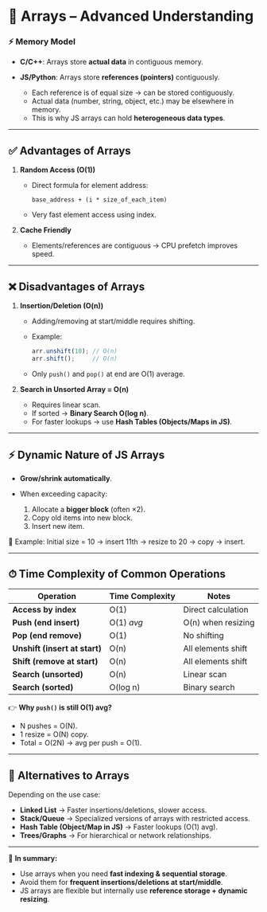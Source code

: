 
# 📌 Arrays – Advanced Understanding

### ⚡ Memory Model

* **C/C++**: Arrays store **actual data** in contiguous memory.
* **JS/Python**: Arrays store **references (pointers)** contiguously.

  * Each reference is of equal size → can be stored contiguously.
  * Actual data (number, string, object, etc.) may be elsewhere in memory.
  * This is why JS arrays can hold **heterogeneous data types**.

---

## ✅ Advantages of Arrays

1. **Random Access (O(1))**

   * Direct formula for element address:

     ```
     base_address + (i * size_of_each_item)
     ```
   * Very fast element access using index.

2. **Cache Friendly**

   * Elements/references are contiguous → CPU prefetch improves speed.

---

## ❌ Disadvantages of Arrays

1. **Insertion/Deletion (O(n))**

   * Adding/removing at start/middle requires shifting.
   * Example:

     ```js
     arr.unshift(10); // O(n)
     arr.shift();     // O(n)
     ```
   * Only `push()` and `pop()` at end are O(1) average.

2. **Search in Unsorted Array = O(n)**

   * Requires linear scan.
   * If sorted → **Binary Search O(log n)**.
   * For faster lookups → use **Hash Tables (Objects/Maps in JS)**.

---

## ⚡ Dynamic Nature of JS Arrays

* **Grow/shrink automatically**.
* When exceeding capacity:

  1. Allocate a **bigger block** (often ×2).
  2. Copy old items into new block.
  3. Insert new item.

📖 Example:
Initial size = 10 → insert 11th → resize to 20 → copy → insert.

---

## ⏱ Time Complexity of Common Operations

| Operation                     | Time Complexity | Notes              |
| ----------------------------- | --------------- | ------------------ |
| **Access by index**           | O(1)            | Direct calculation |
| **Push (end insert)**         | O(1) *avg*      | O(n) when resizing |
| **Pop (end remove)**          | O(1)            | No shifting        |
| **Unshift (insert at start)** | O(n)            | All elements shift |
| **Shift (remove at start)**   | O(n)            | All elements shift |
| **Search (unsorted)**         | O(n)            | Linear scan        |
| **Search (sorted)**           | O(log n)        | Binary search      |

👉 **Why `push()` is still O(1) avg?**

* N pushes = O(N).
* 1 resize = O(N) copy.
* Total = O(2N) → avg per push = O(1).

---

## 🔄 Alternatives to Arrays

Depending on the use case:

* **Linked List** → Faster insertions/deletions, slower access.
* **Stack/Queue** → Specialized versions of arrays with restricted access.
* **Hash Table (Object/Map in JS)** → Faster lookups (O(1) avg).
* **Trees/Graphs** → For hierarchical or network relationships.

---

📖 **In summary:**

* Use arrays when you need **fast indexing & sequential storage**.
* Avoid them for **frequent insertions/deletions at start/middle**.
* JS arrays are flexible but internally use **reference storage + dynamic resizing**.

